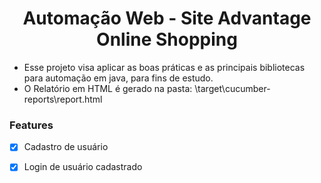 <h1 align="center">Automação Web - Site Advantage Online Shopping</h1>         

* Esse projeto visa aplicar as boas práticas e as principais bibliotecas para automação em java, para fins de estudo.
* O Relatório em HTML é gerado na pasta: \target\cucumber-reports\report.html

### Features

- [x] Cadastro de usuário
- [x] Login de usuário cadastrado

